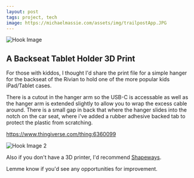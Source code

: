 ```yaml
---
layout: post
tags: project, tech
image: https://michaelmassie.com/assets/img/trailpostApp.JPG
---
```


![Hook Image](https://michaelmassie.com/assets/img/ipadhook.png)

## A Backseat Tablet Holder 3D Print

For those with kiddos, I thought I'd share the print file for a simple hanger for the backseat of the Rivian to hold one of the more popular kids iPad/Tablet cases. 

There is a cutout in the hanger arm so the USB-C is accessable as well as the hanger arm is extended slightly to allow you to wrap the excess cable around. There is a small gap in back that where the hanger slides into the notch on the car seat,  where i've added a rubber adhesive backed tab to protect the plastic from scratching.

https://www.thingiverse.com/thing:6360099

![Hook Image 2](https://michaelmassie.com/assets/img/ipadhook2.png)

Also if you don't have a 3D printer, I'd recommend [Shapeways](https://www.shapeways.com/).

Lemme know if you'd see any opportunities for improvement.
